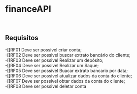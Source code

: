# financeAPI
<br>
 
## Requisitos

-[]RF01 Deve ser possivel criar conta; <br>
-[]RF02 Deve ser possivel buscar extrato bancário do cliente; <br>
-[]RF03 Deve ser possivel Realizar um depósito; <br>
-[]RF04 Deve ser possivel Realizar um Saque; <br>
-[]RF05 Deve ser possivel Buacar extrato bancario por data; <br>
-[]RF06 Deve ser possivel atualizar dados da conta do cliente;<br>
-[]RF07 Deve ser possivel obtar dados da conta do cliente; <br>
-[]RF08 Deve ser possivel deletar conta